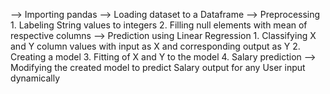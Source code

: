 --> Importing pandas
--> Loading dataset to a Dataframe
--> Preprocessing
      1. Labeling String values to integers
      2. Filling null elements with mean of respective columns
--> Prediction using Linear Regression
      1. Classifying X and Y column values with input as X and corresponding output as Y
      2. Creating a model
      3. Fitting of X and Y to the model
      4. Salary prediction
--> Modifying the created model to predict Salary output for any User input dynamically

      
